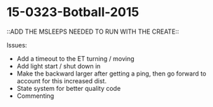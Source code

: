 # 15-0323-Botball-2015

::ADD THE MSLEEPS NEEDED TO RUN WITH THE CREATE::

Issues:
- Add a timeout to the ET turning / moving
- Add light start / shut down in
- Make the backward larger after getting a ping, then go forward to account for this increased dist.
- State system for better quality code
- Commenting
